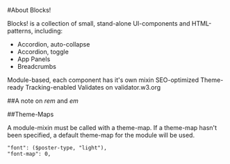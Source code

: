 #About Blocks!

Blocks! is a collection of small, stand-alone UI-components and HTML-patterns, including:

- Accordion, auto-collapse
- Accordion, toggle
- App Panels
- Breadcrumbs

Module-based, each component has it's own mixin
SEO-optimized
Theme-ready
Tracking-enabled
Validates on validator.w3.org


##A note on *rem* and *em*


##Theme-Maps

A module-mixin must be called with a theme-map. 
If a theme-map hasn't been specified, a default theme-map for the module will be used.

	"font": ($poster-type, "light"),
	"font-map": 0,

